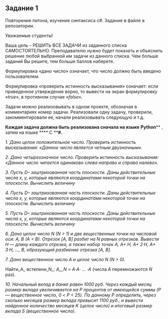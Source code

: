 ## Задание 1
Повторение питона, изучение синтаксиса c#. Задание в файле в репозитории.  
  
Уважаемые студенты!

Ваша цель – РЕШИТЬ ВСЕ ЗАДАЧИ из заданного списка САМОСТОЯТЕЛЬНО. Преподавателю нужно будет показать и объяснить решение любой выбранной им задачи из данного списка. Чем больше заданий Вы решите, тем больше баллов наберете.

Формулировка «дано число» означает, что число должно быть введено пользователем.

Формулировка «проверить истинность высказывания» означает: если приведенное утверждение верно, то вывести на экран формулировку «_true_», в противном случае «_false_».

Задачи можно реализовывать в одном проекте, обозначая в комментариях номер задачи. Реализовали одну задачу, проверили, закомментировали ее, начали реализовывать следующую и т.д.

**Каждая задача должна быть реализована сначала на языке**  **Python**** , затем на языке **** C ****#.**

*1. Дано целое положительное число. Проверить истинность высказывания: «Данное число является четным двузначным».*

*2. Дано четырехзначное число. Проверить истинность высказывания: «Данное число читается одинаково слева направо и справа налево».*

*3. Пусть _D_– заштрихованная часть плоскости. Даны действительные числа _x_, _y_, которые являются координатами некоторой точки на плоскости. Вычислить величину*

*4. Пусть _D_– заштрихованная часть плоскости. Даны действительные числа _x_, _y_, которые являются координатами некоторой точки на плоскости. Вычислить величину*

*5. Пусть _D_– заштрихованная часть плоскости. Даны действительные числа _x_, _y_, которые являются координатами некоторой точки на плоскости. Вычислить величину*

*6. Дано целое число _N_ (_N_ \> 1) и две вещественные точки на числовой оси: _A_, _B_ (_A_ \< _B_). Отрезок [_A_, _B_] разбит на _N_ равных отрезков. Вывести _H_ — длину каждого отрезка, а также набор точек _A_, _A_+ _H_, _A_+ 2·_H_, _A_+ 3·_H_, …, _B_, образующий разбиение отрезка [_A_, _B_].*

*7. Дано вещественное число _A_ и целое число _N_ (_N_ \> 0).*

Найти_A_ встепени_N_: _A__N_ = _A_·_A_· … ·_A_ (числа _A_ перемножаются _N_ раз).

*10. Начальный вклад в банке равен 1000 руб. Через каждый месяц размер вклада увеличивается на _P_ процентов от имеющейся суммы (_P_ — вещественное число, 0 \< _P_ \< 25). По данному _P_ определить, через сколько месяцев размер вклада превысит 1100 руб., и вывести найденное количество месяцев _K_ (целое число) и итоговый размер вклада _S_ (вещественное число).*
